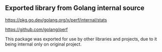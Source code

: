## Exported library from Golang internal source

https://pkg.go.dev/golang.org/x/perf/internal/stats

https://github.com/golang/perf

This package was exported for use by other libraries and projects, due to it being internal only on original project.